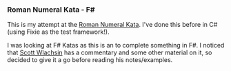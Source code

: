 ﻿### Roman Numeral Kata - F#

This is my attempt at the [Roman Numeral Kata](https://agilekatas.co.uk/katas/romannumerals-kata). I've done this before in C# (using Fixie as the test framework!).

I was looking at F# Katas as this is an to complete something in F#. I noticed that [Scott Wlachsin](https://swlaschin.gitbooks.io/fsharpforfunandprofit/content/posts/roman-numeral-kata.html) has a commentary
and some other material on it, so decided to give it a go before reading his notes/examples. 